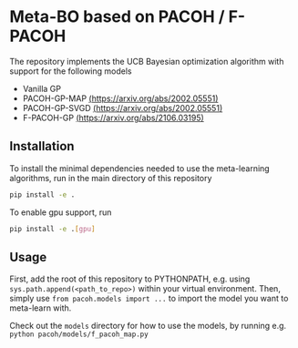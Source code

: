 # Meta-BO based on PACOH / F-PACOH
The repository implements the UCB Bayesian optimization algorithm with support for the following models
* Vanilla GP
* PACOH-GP-MAP [(https://arxiv.org/abs/2002.05551)](https://arxiv.org/abs/2002.05551)
* PACOH-GP-SVGD [(https://arxiv.org/abs/2002.05551)](https://arxiv.org/abs/2002.05551)
* F-PACOH-GP [(https://arxiv.org/abs/2106.03195)](https://arxiv.org/abs/2106.03195)

## Installation
To install the minimal dependencies needed to use the meta-learning algorithms, run in the main directory of this repository
```bash
pip install -e .
``` 

To enable gpu support, run
```bash
pip install -e .[gpu]
``` 


## Usage
First, add the root of this repository to PYTHONPATH, e.g. using `sys.path.append(<path_to_repo>)` within your virtual environment.
Then, simply use `from pacoh.models import ...` to import the model you want to meta-learn with.


Check out the `models` directory for how to use the models, by running e.g.
`python pacoh/models/f_pacoh_map.py`